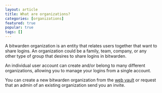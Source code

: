```yaml
---
layout: article
title: What are organizations?
categories: [organizations]
featured: true
popular: true
tags: []
---
```


A bitwarden organization is an entity that relates users together that want to share logins. An organization could be a family, team, company, or any other type of group that desires to share logins in bitwarden.

An individual user account can create and/or belong to many different organizations, allowing you to manage your logins from a single account.

You can create a new bitwarden organization from the [web vault](https://vault.bitwarden.com) or request that an admin of an existing organization send you an invite.